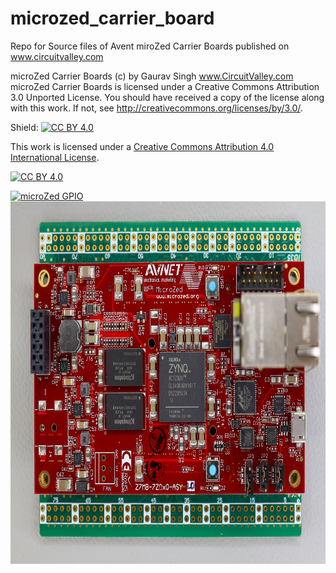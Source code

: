 # microzed_carrier_board
Repo for Source files of Avent miroZed Carrier Boards published on www.circuitvalley.com


microZed Carrier Boards (c) by Gaurav Singh www.CircuitValley.com
microZed Carrier Boards is licensed under a
Creative Commons Attribution 3.0 Unported License.
You should have received a copy of the license along with this
work.  If not, see <http://creativecommons.org/licenses/by/3.0/>.

Shield: [![CC BY 4.0][cc-by-shield]][cc-by]

This work is licensed under a [Creative Commons Attribution 4.0 International
License][cc-by].

[![CC BY 4.0][cc-by-image]][cc-by]

[cc-by]: http://creativecommons.org/licenses/by/4.0/
[cc-by-image]: https://i.creativecommons.org/l/by/4.0/88x31.png
[cc-by-shield]: https://img.shields.io/badge/License-CC%20BY%204.0-lightgrey.svg


<a href="https://www.circuitvalley.com/2025/01/microzed-uzed-breakout-carrier-board-zynq-fpga-som-AES-MBCC-BRK-G.html">
<img src="https://github.com/circuitvalley/microzed_carrier_board/blob/master/microZed_GPIO_Breakout_2V0/Images/microzed%20breakout%20board%20zynq%20fpga_gpio_carrier_AES-MBCC-BRK-G_%20(3).JPG" alt="microZed GPIO" width="830" height="580">
</a>


<a href="https://www.circuitvalley.com/2025/01/microzed-uzed-breakout-carrier-board-zynq-fpga-som-AES-MBCC-BRK-G.html">
<img src="https://github.com/circuitvalley/microzed_carrier_board/blob/master/microZed_GPIO_Breakout_2V0/Images/microzed%20breakout%20board%20zynq%20fpga_gpio_carrier_AES-MBCC-BRK-G_%20(2).JPG" alt="microZed GPIO" width="830" height="580">
</a>
